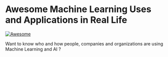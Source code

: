 # Awesome Machine Learning Uses and Applications in Real Life
[![Awesome](https://awesome.re/badge.svg)](https://awesome.re)

Want to know who and how people, companies and organizations are using Machine Learning and AI ? 


